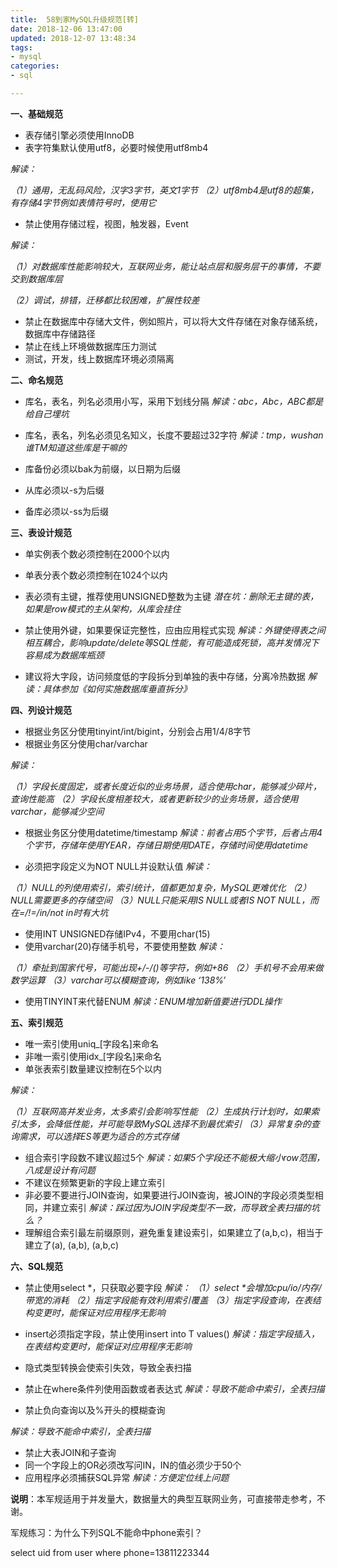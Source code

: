 ```yaml
---
title:  58到家MySQL升级规范[转]
date: 2018-12-06 13:47:00
updated: 2018-12-07 13:48:34
tags: 
- mysql
categories: 
- sql

---
```

**一、基础规范**

- 表存储引擎必须使用InnoDB
- 表字符集默认使用utf8，必要时候使用utf8mb4

*解读：*

*（1）通用，无乱码风险，汉字3字节，英文1字节*
*（2）utf8mb4是utf8的超集，有存储4字节例如表情符号时，使用它*

- 禁止使用存储过程，视图，触发器，Event


<!--more-->


*解读：*

*（1）对数据库性能影响较大，互联网业务，能让站点层和服务层干的事情，不要交到数据库层*

*（2）调试，排错，迁移都比较困难，扩展性较差*

- 禁止在数据库中存储大文件，例如照片，可以将大文件存储在对象存储系统，数据库中存储路径
- 禁止在线上环境做数据库压力测试
- 测试，开发，线上数据库环境必须隔离

 

**二、命名规范**

- 库名，表名，列名必须用小写，采用下划线分隔
*解读：abc，Abc，ABC都是给自己埋坑*

- 库名，表名，列名必须见名知义，长度不要超过32字符
*解读：tmp，wushan谁TM知道这些库是干嘛的*

- 库备份必须以bak为前缀，以日期为后缀
- 从库必须以-s为后缀
- 备库必须以-ss为后缀

 

**三、表设计规范**

- 单实例表个数必须控制在2000个以内
- 单表分表个数必须控制在1024个以内
- 表必须有主键，推荐使用UNSIGNED整数为主键
*潜在坑：删除无主键的表，如果是row模式的主从架构，从库会挂住*

- 禁止使用外键，如果要保证完整性，应由应用程式实现
*解读：外键使得表之间相互耦合，影响update/delete等SQL性能，有可能造成死锁，高并发情况下容易成为数据库瓶颈*

- 建议将大字段，访问频度低的字段拆分到单独的表中存储，分离冷热数据
*解读：具体参加《如何实施数据库垂直拆分》*

 

**四、列设计规范**

- 根据业务区分使用tinyint/int/bigint，分别会占用1/4/8字节
- 根据业务区分使用char/varchar

*解读：*

*（1）字段长度固定，或者长度近似的业务场景，适合使用char，能够减少碎片，查询性能高*
*（2）字段长度相差较大，或者更新较少的业务场景，适合使用varchar，能够减少空间*

- 根据业务区分使用datetime/timestamp
*解读：前者占用5个字节，后者占用4个字节，存储年使用YEAR，存储日期使用DATE，存储时间使用datetime*

- 必须把字段定义为NOT NULL并设默认值
*解读：*

*（1）NULL的列使用索引，索引统计，值都更加复杂，MySQL更难优化*
*（2）NULL需要更多的存储空间*
*（3）NULL只能采用IS NULL或者IS NOT NULL，而在=/!=/in/not in时有大坑*

- 使用INT UNSIGNED存储IPv4，不要用char(15)
- 使用varchar(20)存储手机号，不要使用整数
*解读：*

*（1）牵扯到国家代号，可能出现+/-/()等字符，例如+86*
*（2）手机号不会用来做数学运算*
*（3）varchar可以模糊查询，例如like ‘138%’*

- 使用TINYINT来代替ENUM
*解读：ENUM增加新值要进行DDL操作*

**五、索引规范**

- 唯一索引使用uniq_[字段名]来命名
- 非唯一索引使用idx_[字段名]来命名
- 单张表索引数量建议控制在5个以内

*解读：*

*（1）互联网高并发业务，太多索引会影响写性能*
*（2）生成执行计划时，如果索引太多，会降低性能，并可能导致MySQL选择不到最优索引*
*（3）异常复杂的查询需求，可以选择ES等更为适合的方式存储*

- 组合索引字段数不建议超过5个
*解读：如果5个字段还不能极大缩小row范围，八成是设计有问题*
- 不建议在频繁更新的字段上建立索引
- 非必要不要进行JOIN查询，如果要进行JOIN查询，被JOIN的字段必须类型相同，并建立索引
*解读：踩过因为JOIN字段类型不一致，而导致全表扫描的坑么？*
- 理解组合索引最左前缀原则，避免重复建设索引，如果建立了(a,b,c)，相当于建立了(a), (a,b), (a,b,c)

 

**六、SQL规范**

- 禁止使用select *，只获取必要字段
*解读：*
*（1）select \*会增加cpu/io/内存/带宽的消耗*
*（2）指定字段能有效利用索引覆盖*
*（3）指定字段查询，在表结构变更时，能保证对应用程序无影响*

- insert必须指定字段，禁止使用insert into T values()
*解读：指定字段插入，在表结构变更时，能保证对应用程序无影响*

- 隐式类型转换会使索引失效，导致全表扫描
- 禁止在where条件列使用函数或者表达式
*解读：导致不能命中索引，全表扫描*

- 禁止负向查询以及%开头的模糊查询

*解读：导致不能命中索引，全表扫描*

- 禁止大表JOIN和子查询
- 同一个字段上的OR必须改写问IN，IN的值必须少于50个
- 应用程序必须捕获SQL异常
*解读：方便定位线上问题*

**说明**：本军规适用于并发量大，数据量大的典型互联网业务，可直接带走参考，不谢。

军规练习：为什么下列SQL不能命中phone索引？

select uid from user where phone=13811223344